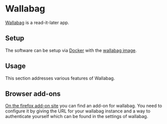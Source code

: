 # Wallabag

[Wallabag](https://github.com/wallabag/wallabag) is a read-it-later app.

## Setup

The software can be setup via [Docker](/wiki/docker.md) with the
[wallabag image](./docker-images/wallabag_-_wallabag.md).

## Usage

This section addresses various features of Wallabag.

## Browser add-ons

[On the firefox add-on site](https://addons.mozilla.org/de/firefox/addon/linkding-extension/)
you can find an add-on for wallabag.
You need to configure it by giving the URL for your wallabag instance and a way
to authenticate yourself which can be found in the settings of wallabag.
